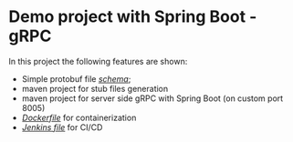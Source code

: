 # Demo project with Spring Boot - gRPC

In this project the following features are shown:

- Simple protobuf file *[schema](https://github.com/gyotro/SpringBoot_gRPC_demoProject/blob/master/common-service/src/main/proto/greeting.proto)*;
- maven project for stub files generation
- maven project for server side gRPC with Spring Boot (on custom port 8005)
- *[Dockerfile](https://github.com/gyotro/SpringBoot_gRPC_demoProject/blob/master/Dockerfile)* for containerization
- *[Jenkins file](https://github.com/gyotro/SpringBoot_gRPC_demoProject/blob/master/Jenkinsfile)* for CI/CD
